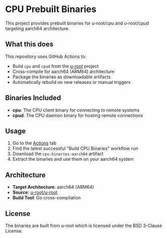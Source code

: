 # CPU Prebuilt Binaries

This project provides prebuilt binaries for u-root/cpu and u-root/cpud targeting aarch64 architecture.

## What this does

This repository uses GitHub Actions to:
- Build `cpu` and `cpud` from the [u-root](https://github.com/u-root/u-root) project
- Cross-compile for aarch64 (ARM64) architecture
- Package the binaries as downloadable artifacts
- Automatically rebuild on new releases or manual triggers

## Binaries Included

- **cpu**: The CPU client binary for connecting to remote systems
- **cpud**: The CPU daemon binary for hosting remote connections

## Usage

1. Go to the [Actions](../../actions) tab
2. Find the latest successful "Build CPU Binaries" workflow run
3. Download the `cpu-binaries-aarch64` artifact
4. Extract the binaries and use them on your aarch64 system

## Architecture

- **Target Architecture**: aarch64 (ARM64)
- **Source**: [u-root/u-root](https://github.com/u-root/u-root)
- **Build Tool**: Go cross-compilation

## License

The binaries are built from u-root which is licensed under the BSD 3-Clause License.
